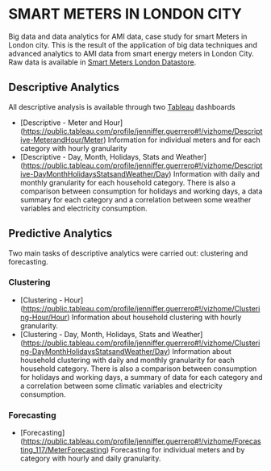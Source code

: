 # SMART METERS IN LONDON CITY
Big data and data analytics for AMI data, case study for smart Meters in London city. 
This is the result of the application of big data techniques and advanced analytics to AMI data from smart energy meters in London City.
Raw data is available in [Smart Meters London Datastore](https://data.london.gov.uk/dataset/smartmeter-energy-use-data-in-london-households).

## Descriptive Analytics
All descriptive analysis is available through two [Tableau](https://www.tableau.com/en-gb) dashboards
- [Descriptive - Meter and Hour] (https://public.tableau.com/profile/jenniffer.guerrero#!/vizhome/Descriptive-MeterandHour/Meter) Information for individual meters and for each category with hourly granularity
- [Descriptive - Day, Month, Holidays, Stats and Weather] (https://public.tableau.com/profile/jenniffer.guerrero#!/vizhome/Descriptive-DayMonthHolidaysStatsandWeather/Day) Information with daily and monthly granularity for each household category. There is also a comparison between consumption for holidays and working days, a data summary for each category and a correlation between some weather variables and electricity consumption.

## Predictive Analytics
Two main tasks of descriptive analytics were carried out: clustering and forecasting.

### Clustering
- [Clustering - Hour] (https://public.tableau.com/profile/jenniffer.guerrero#!/vizhome/Clustering-Hour/Hour) Information about  household clustering with hourly granularity.
- [Clustering - Day, Month, Holidays, Stats and Weather] (https://public.tableau.com/profile/jenniffer.guerrero#!/vizhome/Clustering-DayMonthHolidaysStatsandWeather/Day) Information about household clustering with daily and monthly granularity for each household category. There is also a comparison between consumption for holidays and working days, a summary of data for each category and a correlation between some climatic variables and electricity consumption.

### Forecasting
- [Forecasting] (https://public.tableau.com/profile/jenniffer.guerrero#!/vizhome/Forecasting_117/MeterForecasting) Forecasting for individual meters and by category with hourly and daily granularity.
